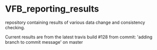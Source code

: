 # VFB_reporting_results
repository containing results of various data change and consistency checking.

 Current results are from the latest travis build #128 from commit: 'adding branch to commit message' on master
